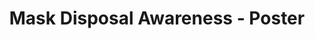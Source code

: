 ---
publishDate: 2024-01-01T00:00:00Z
title: 'Mask Disposal Awareness - Poster'
excerpt: An idea for a poster that sparkled after seeing too many incorrectly disposed face masks.
category: graphic design
image: ~/assets/images/gfx/GFX_Poster_2.png
tags:
  - poster
  - graphic-design
url: https://www.behance.net/gallery/164154077/Masks-Disposal-Awareness-Poster
urlIcon: tabler:brand-behance
buttonText: Check out the project
---